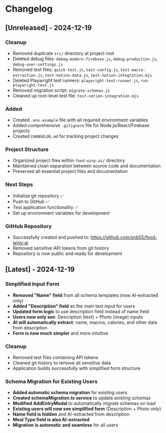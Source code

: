 # Changelog

## [Unreleased] - 2024-12-19

### Cleanup
- Removed duplicate `src/` directory at project root
- Deleted debug files: `debug-modern-firebase.js`, `debug-production.js`, `debug-user-settings.js`
- Removed test files: `quick-test.js`, `test-config.js`, `test-macro-extraction.js`, `test-notion-data.js`, `test-notion-integration.mjs`
- Deleted Playwright test runners: `playwright-test-runner.js`, `run-playwright-test.js`
- Removed migration script: `migrate-schemas.js`
- Cleaned up root-level test file: `test-notion-integration.mjs`

### Added
- Created `.env.example` file with all required environment variables
- Added comprehensive `.gitignore` file for Node.js/React/Firebase projects
- Created `CHANGELOG.md` for tracking project changes

### Project Structure
- Organized project files within `food-winy-ai/` directory
- Maintained clean separation between source code and documentation
- Preserved all essential project files and documentation

### Next Steps
- Initialize git repository ✅
- Push to GitHub ✅
- Test application functionality ✅
- Set up environment variables for development

### GitHub Repository
- Successfully created and pushed to: https://github.com/snb55/food-winy-ai
- Removed sensitive API tokens from git history
- Repository is now public and ready for development

## [Latest] - 2024-12-19

### Simplified Input Form
- **Removed "Name" field** from all schema templates (now AI-extracted only)
- **Added "Description" field** as the main text input for users
- **Updated form logic** to use description field instead of name field
- **Users now only see**: Description (text) + Photo (image) inputs
- **AI will automatically extract**: name, macros, calories, and other data from description
- **Form is now much simpler** and more intuitive

### Cleanup
- Removed test files containing API tokens
- Cleaned git history to remove all sensitive data
- Application builds successfully with simplified form structure

### Schema Migration for Existing Users
- **Added automatic schema migration** for existing users
- **Created schemaMigration.ts service** to update existing schemas
- **Modified AddEntryModal** to automatically migrate schemas on load
- **Existing users will now see simplified form** (Description + Photo only)
- **Name field is hidden** and AI-extracted from description
- **Meal Type field is also AI-extracted**
- **Migration is automatic and seamless** for all users
